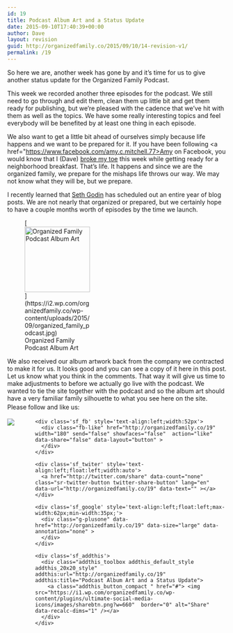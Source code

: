 ```yaml
---
id: 19
title: Podcast Album Art and a Status Update
date: 2015-09-10T17:40:39+00:00
author: Dave
layout: revision
guid: http://organizedfamily.co/2015/09/10/14-revision-v1/
permalink: /19
---
```

So here we are, another week has gone by and it&#8217;s time for us to give another status update for the Organized Family Podcast.

This week we recorded another three episodes for the podcast. We still need to go through and edit them, clean them up little bit and get them ready for publishing, but we&#8217;re pleased with the cadence that we&#8217;ve hit with them as well as the topics. We have some really interesting topics and feel everybody will be benefited by at least one thing in each episode.

We also want to get a little bit ahead of ourselves simply because life happens and we want to be prepared for it. If you have been following <a href="https://www.facebook.com/amy.c.mitchell.77>Amy on Facebook</a>, you would know that I (Dave) [broke my toe](https://www.facebook.com/amy.c.mitchell.77/posts/10206070543055123) this week while getting ready for a neighborhood breakfast. That&#8217;s life. It happens and since we are the organized family, we prepare for the mishaps life throws our way. We may not know what they will be, but we prepare.

I recently learned that [Seth Godin](http://www.sethgodin.com/sg/) has scheduled out an entire year of blog posts. We are not nearly that organized or prepared, but we certainly hope to have a couple months worth of episodes by the time we launch.

<figure id="attachment_17" style="width: 150px" class="wp-caption alignleft">[<img src="https://i2.wp.com/organizedfamily.co/wp-content/uploads/2015/09/organized_family_podcast.jpg?resize=150%2C150" alt="Organized Family Podcast Album Art" width="150" height="150" class="size-thumbnail wp-image-17" srcset="https://i2.wp.com/organizedfamily.co/wp-content/uploads/2015/09/organized_family_podcast.jpg?resize=150%2C150 150w, https://i2.wp.com/organizedfamily.co/wp-content/uploads/2015/09/organized_family_podcast.jpg?resize=300%2C300 300w, https://i2.wp.com/organizedfamily.co/wp-content/uploads/2015/09/organized_family_podcast.jpg?resize=1024%2C1024 1024w, https://i2.wp.com/organizedfamily.co/wp-content/uploads/2015/09/organized_family_podcast.jpg?resize=100%2C100 100w, https://i2.wp.com/organizedfamily.co/wp-content/uploads/2015/09/organized_family_podcast.jpg?w=1320 1320w, https://i2.wp.com/organizedfamily.co/wp-content/uploads/2015/09/organized_family_podcast.jpg?w=1980 1980w" sizes="(max-width: 150px) 100vw, 150px" data-recalc-dims="1" />](https://i2.wp.com/organizedfamily.co/wp-content/uploads/2015/09/organized_family_podcast.jpg)<figcaption class="wp-caption-text">Organized Family Podcast Album Art</figcaption></figure>We also received our album artwork back from the company we contracted to make it for us. It looks good and you can see a copy of it here in this post. Let us know what you think in the comments. That way it will give us time to make adjustments to before we actually go live with the podcast. We wanted to tie the site together with the podcast and so the album art should have a very familiar family silhouette to what you see here on the site.

<div class='sfsi_Sicons' style='width: 100%; display: inline-block; vertical-align: middle; text-align:left'>
  <div style='margin:0px 8px 0px 0px; line-height: 24px'>
    <span>Please follow and like us:</span>
  </div>
  
  <div class='sfsi_socialwpr'>
    <div class='sf_subscrbe' style='text-align:left;float:left;width:64px'>
      <a href="http://www.specificfeeds.com/widget/emailsubscribe/MTc5ODgx/OA==/" target="_blank"><img src="https://i2.wp.com/organizedfamily.co/wp-content/plugins/ultimate-social-media-icons/images/follow_subscribe.png?w=660" data-recalc-dims="1" /></a>
    </div>
    
    <div class='sf_fb' style='text-align:left;width:52px'>
      <div class="fb-like" href="http://organizedfamily.co/19" width="180" send="false" showfaces="false"  action="like" data-share="false" data-layout="button" >
      </div>
    </div>
    
    <div class='sf_twiter' style='text-align:left;float:left;width:auto'>
      <a href="http://twitter.com/share" data-count="none" class="sr-twitter-button twitter-share-button" lang="en" data-url="http://organizedfamily.co/19" data-text="" ></a>
    </div>
    
    <div class='sf_google' style='text-align:left;float:left;max-width:62px;min-width:35px;'>
      <div class="g-plusone" data-href="http://organizedfamily.co/19" data-size="large" data-annotation="none" >
      </div>
    </div>
    
    <div class='sf_addthis'>
      <div class="addthis_toolbox addthis_default_style addthis_20x20_style" addthis:url="http://organizedfamily.co/19" addthis:title="Podcast Album Art and a Status Update">
        <a class="addthis_button_compact " href="#"> <img src="https://i1.wp.com/organizedfamily.co/wp-content/plugins/ultimate-social-media-icons/images/sharebtn.png?w=660"  border="0" alt="Share" data-recalc-dims="1" /></a>
      </div>
    </div>
  </div>
</div>